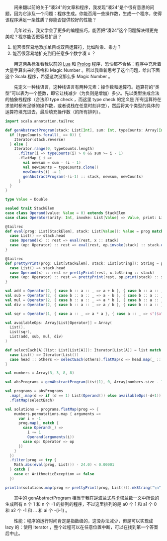 　　闲来翻以前的关于“凑24”的文章和程序，我发现“凑24”是个很有意思的问题，因为它涉及一个问题：程序生成。你能否用一些操作数，生成一个程序，使得该程序满足一条性质？你能否提供较好的性能？

　　几年过去，我又学会了更多的编程技巧，能否把“凑24”这个问题解决得更完美呢？程序能否更容易扩展？

1. 能否很容易地添加单目或双目运算符，比如阶乘、乘方？
2. 能否很容易地扩充到用任意多个数字凑 x ？

　　用这两条标准看我以前的 [Lua](../lua-program-solve-24-game/_.html) 和 [Prolog](../prolog-24-game-solver/_.html) 程序，恐怕都不合格：程序中充斥着大量手算出来的表格和 Magic Number 。所以我重新思考了这个问题，给出下面这个 Scala 程序，希望这次没那么多 Magic Number 。

　　先定义一种栈语言，这种栈语言有两种元素：操作数和运算符。运算符的“类型”可以表为一个整数，即它让栈减少（为负则是增加）多少。先以类型生成合法的抽象栈程序（合法即 type check ，而这里 type check 的定义是 所有运算符在求值时都有足够的操作数，或者说栈在任意时刻非空），然后将某个类型的具体的运算符填充进去，最后填充操作数（的所有排列）。

```scala
import scala.annotation.tailrec

def genAbstractProgram(stack: List[Int], sum: Int, typeCounts: Array[Int]): Iterator[List[Int]] = {
  if (typeCounts.forall(_ == 0)) {
    Iterator(stack.reverse)
  } else {
    Iterator.range(0, typeCounts.length)
      .filter(i => typeCounts(i) > 0 && sum >= i - 1)
      .flatMap { i =>
        val newsum = sum - (i - 1)
        val newCounts = typeCounts.clone()
        newCounts(i) -= 1
        genAbstractProgram(-(i-1) :: stack, newsum, newCounts)
      }
  }
}

type Value = Double

sealed trait StackElem
case class Operand(value: Value = 0) extends StackElem
case class Operator(arity: Int, invoke: List[Value] => Value, print: List[String] => String) extends StackElem

@tailrec
def eval(prog: List[StackElem], stack: List[Value]): Value = prog match {
  case List() => stack.head
  case Operand(x) :: rest => eval(rest, x :: stack)
  case (op: Operator) :: rest => eval(rest, op.invoke(stack) :: stack.drop(op.arity))
}

@tailrec
def prettyPrint(prog: List[StackElem], stack: List[String]): String = prog match {
  case List() => stack.head
  case Operand(x) :: rest => prettyPrint(rest, x.toString :: stack)
  case (op: Operator) :: rest => prettyPrint(rest, op.print(stack) :: stack.drop(op.arity))
}

val add = Operator(2, { case b :: a :: _ => a + b }, { case b :: a :: _ => s"($a + $b)" })
val sub = Operator(2, { case b :: a :: _ => a - b }, { case b :: a :: _ => s"($a - $b)" })
val mul = Operator(2, { case b :: a :: _ => a * b }, { case b :: a :: _ => s"($a * $b)" })
val div = Operator(2, { case b :: a :: _ => a / b }, { case b :: a :: _ => s"($a / $b)" })

val sqr = Operator(1, { case a :: _ => a * a }, { case a :: _ => s"($a^2)" })

val availableOps: Array[List[Operator]] = Array(
  List(),
  List(sqr),
  List(add, sub, mul, div)
)

def selectEach[A](list: List[List[A]]): Iterator[List[A]] = list match {
  case List() => Iterator(List())
  case head :: others => selectEach(others).flatMap(c => head.map(_ :: c))
}

val numbers = Array(3, 3, 8, 8)

val absPrograms = genAbstractProgram(List(1), 0, Array(numbers.size - 1, 1, 3))

val programs = absPrograms
  .map(_.map(d => if (d == 1) List(Operand()) else availableOps(-d+1)))
  .flatMap(selectEach)

val solutions = programs.flatMap(prog => {
    numbers.permutations.map { arguments =>
      var i = -1
      prog.map(_ match {
        case Operand(_) =>
          i += 1
          Operand(arguments(i))
        case op: Operator => op
      })
    }
  })
  .filter(prog => try {
    Math.abs(eval(prog, List()) - 24.0) < 0.00001
  } catch {
    case e: ArithmeticException => false
  })

println(solutions.map(prog => prettyPrint(prog, List())).mkString("\n"))
```

　　其中的 genAbstractProgram 相当于我在[逆波兰式与卡塔兰数](../reverse-polish-notation-catalan-number/_.html)一文中所说的生成所有 n 个 1 和 n 个 -1 的排列的程序，不过这里排列的是 a0 个 1 和 a1 个 0 和 a2 个 -1 和 ... 和 ai 个 -(i-1) 。

　　性能：程序的运行时间肯定是指数级的，这没办法减少，但是可以实现成 lazy 的：使用 Iterator ，整个过程可以在任意位置中断，可以在找到第一个答案后中止。
